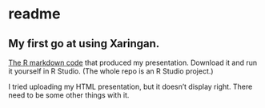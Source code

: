 readme
================

## My first go at using Xaringan.

[The R markdown
code](https://raw.githubusercontent.com/nxskok/xaringan/master/my_test.Rmd)
that produced my presentation. Download it and run it yourself in R
Studio. (The whole repo is an R Studio project.)

I tried uploading my HTML presentation, but it doesn’t display right.
There need to be some other things with it.

